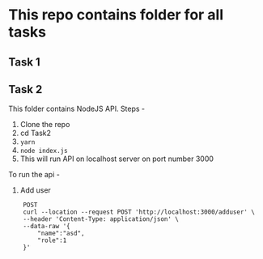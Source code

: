 # This repo contains folder for all tasks

## Task 1


## Task 2
This folder contains NodeJS API.
Steps -
1. Clone the repo
2. cd Task2
3. ```yarn```
4. ```node index.js```
5. This will run API on localhost server on port number 3000

To run the api -
1. Add user
```
    POST
    curl --location --request POST 'http://localhost:3000/adduser' \
    --header 'Content-Type: application/json' \
    --data-raw '{
        "name":"asd",
        "role":1
    }'
```